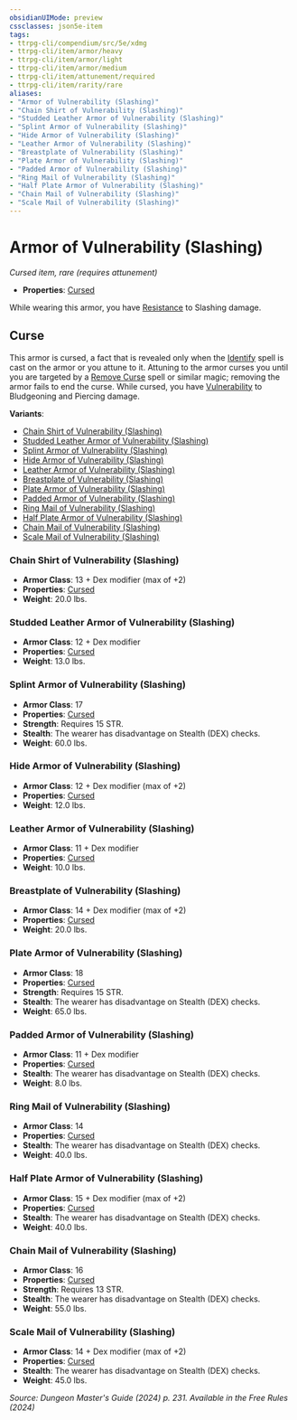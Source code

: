 ```yaml
---
obsidianUIMode: preview
cssclasses: json5e-item
tags:
- ttrpg-cli/compendium/src/5e/xdmg
- ttrpg-cli/item/armor/heavy
- ttrpg-cli/item/armor/light
- ttrpg-cli/item/armor/medium
- ttrpg-cli/item/attunement/required
- ttrpg-cli/item/rarity/rare
aliases: 
- "Armor of Vulnerability (Slashing)"
- "Chain Shirt of Vulnerability (Slashing)"
- "Studded Leather Armor of Vulnerability (Slashing)"
- "Splint Armor of Vulnerability (Slashing)"
- "Hide Armor of Vulnerability (Slashing)"
- "Leather Armor of Vulnerability (Slashing)"
- "Breastplate of Vulnerability (Slashing)"
- "Plate Armor of Vulnerability (Slashing)"
- "Padded Armor of Vulnerability (Slashing)"
- "Ring Mail of Vulnerability (Slashing)"
- "Half Plate Armor of Vulnerability (Slashing)"
- "Chain Mail of Vulnerability (Slashing)"
- "Scale Mail of Vulnerability (Slashing)"
---
```

# Armor of Vulnerability (Slashing)
*Cursed item, rare (requires attunement)*  

- **Properties**: [Cursed](item-properties.md#Cursed%20Items)

While wearing this armor, you have [Resistance](3-Compendium/CLI/rules/variant-rules/resistance-xphb.md) to Slashing damage.

## Curse

This armor is cursed, a fact that is revealed only when the [Identify](identify-xphb.md) spell is cast on the armor or you attune to it. Attuning to the armor curses you until you are targeted by a [Remove Curse](/3-Compendium/CLI/spells/remove-curse-xphb.md) spell or similar magic; removing the armor fails to end the curse. While cursed, you have [Vulnerability](vulnerability-xphb.md) to Bludgeoning and Piercing damage.

**Variants**:
- [Chain Shirt of Vulnerability (Slashing)](#Chain%20Shirt%20of%20Vulnerability%20(Slashing))
- [Studded Leather Armor of Vulnerability (Slashing)](#Studded%20Leather%20Armor%20of%20Vulnerability%20(Slashing))
- [Splint Armor of Vulnerability (Slashing)](#Splint%20Armor%20of%20Vulnerability%20(Slashing))
- [Hide Armor of Vulnerability (Slashing)](#Hide%20Armor%20of%20Vulnerability%20(Slashing))
- [Leather Armor of Vulnerability (Slashing)](#Leather%20Armor%20of%20Vulnerability%20(Slashing))
- [Breastplate of Vulnerability (Slashing)](#Breastplate%20of%20Vulnerability%20(Slashing))
- [Plate Armor of Vulnerability (Slashing)](#Plate%20Armor%20of%20Vulnerability%20(Slashing))
- [Padded Armor of Vulnerability (Slashing)](#Padded%20Armor%20of%20Vulnerability%20(Slashing))
- [Ring Mail of Vulnerability (Slashing)](#Ring%20Mail%20of%20Vulnerability%20(Slashing))
- [Half Plate Armor of Vulnerability (Slashing)](#Half%20Plate%20Armor%20of%20Vulnerability%20(Slashing))
- [Chain Mail of Vulnerability (Slashing)](#Chain%20Mail%20of%20Vulnerability%20(Slashing))
- [Scale Mail of Vulnerability (Slashing)](#Scale%20Mail%20of%20Vulnerability%20(Slashing))

### Chain Shirt of Vulnerability (Slashing)

- **Armor Class**: 13 + Dex modifier (max of +2)
- **Properties**: [Cursed](item-properties.md#Cursed%20Items)
- **Weight**: 20.0 lbs.

### Studded Leather Armor of Vulnerability (Slashing)

- **Armor Class**: 12 + Dex modifier
- **Properties**: [Cursed](item-properties.md#Cursed%20Items)
- **Weight**: 13.0 lbs.

### Splint Armor of Vulnerability (Slashing)

- **Armor Class**: 17
- **Properties**: [Cursed](item-properties.md#Cursed%20Items)
- **Strength**: Requires 15 STR.
- **Stealth**: The wearer has disadvantage on Stealth (DEX) checks.
- **Weight**: 60.0 lbs.

### Hide Armor of Vulnerability (Slashing)

- **Armor Class**: 12 + Dex modifier (max of +2)
- **Properties**: [Cursed](item-properties.md#Cursed%20Items)
- **Weight**: 12.0 lbs.

### Leather Armor of Vulnerability (Slashing)

- **Armor Class**: 11 + Dex modifier
- **Properties**: [Cursed](item-properties.md#Cursed%20Items)
- **Weight**: 10.0 lbs.

### Breastplate of Vulnerability (Slashing)

- **Armor Class**: 14 + Dex modifier (max of +2)
- **Properties**: [Cursed](item-properties.md#Cursed%20Items)
- **Weight**: 20.0 lbs.

### Plate Armor of Vulnerability (Slashing)

- **Armor Class**: 18
- **Properties**: [Cursed](item-properties.md#Cursed%20Items)
- **Strength**: Requires 15 STR.
- **Stealth**: The wearer has disadvantage on Stealth (DEX) checks.
- **Weight**: 65.0 lbs.

### Padded Armor of Vulnerability (Slashing)

- **Armor Class**: 11 + Dex modifier
- **Properties**: [Cursed](item-properties.md#Cursed%20Items)
- **Stealth**: The wearer has disadvantage on Stealth (DEX) checks.
- **Weight**: 8.0 lbs.

### Ring Mail of Vulnerability (Slashing)

- **Armor Class**: 14
- **Properties**: [Cursed](item-properties.md#Cursed%20Items)
- **Stealth**: The wearer has disadvantage on Stealth (DEX) checks.
- **Weight**: 40.0 lbs.

### Half Plate Armor of Vulnerability (Slashing)

- **Armor Class**: 15 + Dex modifier (max of +2)
- **Properties**: [Cursed](item-properties.md#Cursed%20Items)
- **Stealth**: The wearer has disadvantage on Stealth (DEX) checks.
- **Weight**: 40.0 lbs.

### Chain Mail of Vulnerability (Slashing)

- **Armor Class**: 16
- **Properties**: [Cursed](item-properties.md#Cursed%20Items)
- **Strength**: Requires 13 STR.
- **Stealth**: The wearer has disadvantage on Stealth (DEX) checks.
- **Weight**: 55.0 lbs.

### Scale Mail of Vulnerability (Slashing)

- **Armor Class**: 14 + Dex modifier (max of +2)
- **Properties**: [Cursed](item-properties.md#Cursed%20Items)
- **Stealth**: The wearer has disadvantage on Stealth (DEX) checks.
- **Weight**: 45.0 lbs.


*Source: Dungeon Master's Guide (2024) p. 231. Available in the Free Rules (2024)*